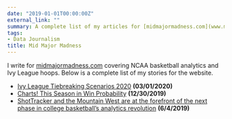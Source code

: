 ```yaml
---
date: "2019-01-01T00:00:00Z"
external_link: ""
summary: A complete list of my articles for [midmajormadness.com](www.midmajormadness.com)
tags:
- Data Journalism
title: Mid Major Madness
---
```


I write for [midmajormadness.com](www.midmajormadness.com) covering NCAA basketball analytics and Ivy League hoops. Below is a complete list of my stories for the website.

- [Ivy League Tiebreaking Scenarios 2020]( https://www.midmajormadness.com/2020/3/1/21160138/ivy-league-seeding-scenarios-playoff-odds-yale-harvard-princeton-penn-brown-dartmouth) __(03/01/2020)__
- [Charts! This Season in Win Probability](https://www.midmajormadness.com/2019/12/30/21041851/win-probability-charts-2019-game-excitement-index-college-basketball) __(12/30/2019)__
- [ShotTracker and the Mountain West are at the forefront of the next phase in college basketball’s analytics revolution](https://www.midmajormadness.com/2019/6/4/18645647/mountain-west-conference-shottracker-basketball-data-analytics) __(6/4/2019)__